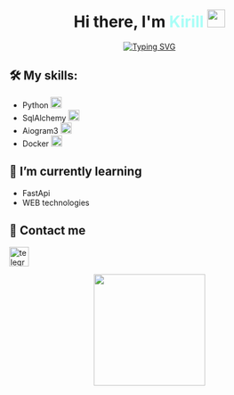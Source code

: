 <h1 align="center">
    Hi there, I'm <span style="color:#a9fef7">Kirill</span> 
    <img src="https://github.com/blackcater/blackcater/raw/main/images/Hi.gif" height="32"/>
    
</h1>

<span style="display:block;text-align:center">
    <a href="https://git.io/typing-svg"><img src="https://readme-typing-svg.demolab.com?font=Rubik+Lines&size=35&pause=1000&color=fe428e&center=true&vCenter=true&repeat=false&random=false&width=435&height=100&lines=Python+developer" alt="Typing SVG" /></a>
</span>


## 🛠 My skills: 
- Python <img src='https://www.svgrepo.com/show/452091/python.svg' alt='python' height='20'>
- SqlAlchemy <img src='https://upload.wikimedia.org/wikipedia/commons/thumb/d/d7/SQLAlchemy.svg/512px-SQLAlchemy.svg.png' alt='sqlalchemy' height='20'>
- Aiogram3 <img src='https://aiogram.dev/img/logo.c95d892f.png' alt='aiogram3' height='20'>
- Docker <img src='https://www.svgrepo.com/show/448221/docker.svg' alt='docker' height='20'>

## 🌱 I’m currently learning 
- FastApi 
- WEB technologies

## 💬 Contact me 
[<img src='https://www.svgrepo.com/show/354443/telegram.svg' alt='telegram' height='35'>](https://t.me/kllraz)  


<span style="display:block;text-align:center">
    <a href="https://github.com/anuraghazra/github-readme-stats">
    <img height=200 src="https://github-readme-stats.vercel.app/api?username=kllraz&show_icons=true&theme=radical&rank_icon=github" />
    </a>
</span>
